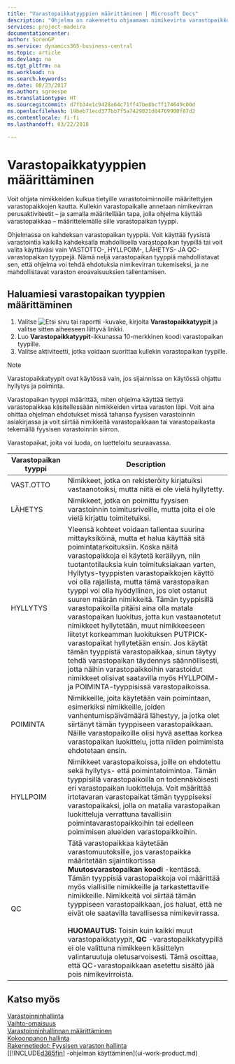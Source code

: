 ```yaml
---
title: "Varastopaikkatyyppien määrittäminen | Microsoft Docs"
description: "Ohjelma on rakennettu ohjaamaan nimikevirta varastopaikkojen läpi, jotka olet määritellyt tietyille fyysisen varastoinnin aktiviteeteille. Kullekin varastopaikalle annetaan nimikevirran perusaktiviteetit – ja samalla määritellään tapa, jolla ohjelma käyttää varastopaikkaa – määrittelemälle sille varastopaikan tyyppi."
services: project-madeira
documentationcenter: 
author: SorenGP
ms.service: dynamics365-business-central
ms.topic: article
ms.devlang: na
ms.tgt_pltfrm: na
ms.workload: na
ms.search.keywords: 
ms.date: 08/23/2017
ms.author: sgroespe
ms.translationtype: HT
ms.sourcegitcommit: d7fb34e1c9428a64c71ff47be8bcff174649c00d
ms.openlocfilehash: 19beb71ecd377bb7f5a7429021d04769900f87d2
ms.contentlocale: fi-fi
ms.lasthandoff: 03/22/2018

---
```

# <a name="set-up-bin-types"></a>Varastopaikkatyyppien määrittäminen
Voit ohjata nimikkeiden kulkua tietyille varastotoiminnoille määritettyjen varastopaikkojen kautta. Kullekin varastopaikalle annetaan nimikevirran perusaktiviteetit – ja samalla määritellään tapa, jolla ohjelma käyttää varastopaikkaa – määrittelemälle sille varastopaikan tyyppi.  

Ohjelmassa on kahdeksan varastopaikan tyyppiä. Voit käyttää fyysistä varastointia kaikilla kahdeksalla mahdollisella varastopaikan tyypillä tai voit valita käyttäväsi vain VASTOTTO-, HYLLPOIM-, LÄHETYS- JA QC-varastopaikan tyyppejä. Nämä neljä varastopaikan tyyppiä mahdollistavat sen, että ohjelma voi tehdä ehdotuksia nimikevirran tukemiseksi, ja ne mahdollistavat varaston eroavaisuuksien tallentamisen.  

## <a name="to-set-up-the-bin-types-you-want-to-use"></a>Haluamiesi varastopaikan tyyppien määrittäminen  
1.  Valitse ![Etsi sivu tai raportti](media/ui-search/search_small.png "Etsi sivu tai raportti -kuvake") -kuvake, kirjoita **Varastopaikkatyypit** ja valitse sitten aiheeseen liittyvä linkki.  
2.  Luo **Varastopaikkatyypit**-ikkunassa 10-merkkinen koodi varastopaikan tyypille.  
3.  Valitse aktiviteetti, jotka voidaan suorittaa kullekin varastopaikan tyypille.  

> [!NOTE]  
>  Varastopaikkatyypit ovat käytössä vain, jos sijainnissa on käytössä ohjattu hyllytys ja poiminta.  

Varastopaikan tyyppi määrittää, miten ohjelma käyttää tiettyä varastopaikkaa käsitellessään nimikkeiden virtaa varaston läpi. Voit aina ohittaa ohjelman ehdotukset missä tahansa fyysisen varastoinnin asiakirjassa ja voit siirtää nimikkeitä varastopaikkaan tai varastopaikasta tekemällä fyysisen varastoinnin siirron.  

Varastopaikat, joita voi luoda, on luetteloitu seuraavassa.  

|Varastopaikan tyyppi|Description|  
|------------------|---------------------------------------|  
|VAST.OTTO|Nimikkeet, jotka on rekisteröity kirjatuiksi vastaanotoiksi, mutta niitä ei ole vielä hyllytetty.|  
|LÄHETYS|Nimikkeet, jotka on poimittu fyysisen varastoinnin toimitusriveille, mutta joita ei ole vielä kirjattu toimitetuiksi.|  
|HYLLYTYS|Yleensä kohteet voidaan tallentaa suurina mittayksiköinä, mutta et halua käyttää sitä poimintatarkoituksiin. Koska näitä varastopaikkoja ei käytetä keräilyyn, niin tuotantotilauksia kuin toimituksiakaan varten, Hyllytys-tyyppisten varastopaikkojen käyttö voi olla rajallista, mutta tämä varastopaikan tyyppi voi olla hyödyllinen, jos olet ostanut suuren määrän nimikkeitä. Tämän tyyppisillä varastopaikoilla pitäisi aina olla matala varastopaikan luokitus, jotta kun vastaanotetut nimikkeet hyllytetään, muut nimikkeeseen liitetyt korkeamman luokituksen PUTPICK-varastopaikat hyllytetään ensin. Jos käytät tämän tyyppistä varastopaikkaa, sinun täytyy tehdä varastopaikan täydennys säännöllisesti, jotta näihin varastopaikkoihin varastoidut nimikkeet olisivat saatavilla myös HYLLPOIM- ja POIMINTA-tyyppisissä varastopaikoissa.|  
|POIMINTA|Nimikkeille, joita käytetään vain poimintaan, esimerkiksi nimikkeille, joiden vanhentumispäivämäärä lähestyy, ja jotka olet siirtänyt tämän tyyppiseen varastopaikkaan. Näille varastopaikoille olisi hyvä asettaa korkea varastopaikan luokittelu, jotta niiden poimimista ehdotetaan ensin.|  
|HYLLPOIM|Nimikkeet varastopaikoissa, joille on ehdotettu sekä hyllytys- että poimintatoimintoa. Tämän tyyppisillä varastopaikoilla on todennäköisesti eri varastopaikan luokitteluja. Voit määrittää irtotavaran varastopaikat tämän tyyppiseksi varastopaikaksi, jolla on matalia varastopaikan luokitteluja verrattuna tavallisiin poimintavarastopaikkoihin tai edelleen poimimisen alueiden varastopaikkoihin.|  
|QC |Tätä varastopaikkaa käytetään varastomuutoksille, jos varastopaikka määritetään sijaintikortissa **Muutosvarastopaikan koodi** -kentässä. Tämän tyyppisiä varastopaikkoja voi määrittää myös viallisille nimikkeille ja tarkastettaville nimikkeille. Nimikkeitä voi siirtää tämän tyyppiseen varastopaikkaan, jos haluat, että ne eivät ole saatavilla tavallisessa nimikevirrassa.<br /><br /> **HUOMAUTUS:** Toisin kuin kaikki muut varastopaikkatyypit, **QC** -varastopaikkatyypillä ei ole valittuna nimikkeen käsittelyn valintaruutuja oletusarvoisesti. Tämä osoittaa, että QC-varastopaikkaan asetettu sisältö jää pois nimikevirroista.|  

## <a name="see-also"></a>Katso myös
[Varastoinninhallinta](warehouse-manage-warehouse.md)  
[Vaihto-omaisuus](inventory-manage-inventory.md)  
[Varastoinninhallinnan määrittäminen](warehouse-setup-warehouse.md)     
[Kokoonpanon hallinta](assembly-assemble-items.md)    
[Rakennetiedot: Fyysisen varaston hallinta](design-details-warehouse-management.md)  
[[!INCLUDE[d365fin](includes/d365fin_md.md)] -ohjelman käyttäminen](ui-work-product.md)

